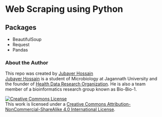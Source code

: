 # Web Scraping using Python 

## Packages 
- BeautifulSoup 
- Request
- Pandas 


<h3>About the Author</h3>
This repo was created by <a href="https://hossainlab.github.io/" target="_blank">Jubayer Hossain</a> <br>
<a href="https://hossainlab.github.io/" target="_blank">Jubayer Hossain</a> is a student of Microbiology at Jagannath University and the founder of <a href="https://hdro.github.io/" target="_blank">Health Data Research Organization</a>. He is also a team member of a bioinformatics research group known as Bio-Bio-1. 

<a rel="license" href="http://creativecommons.org/licenses/by-nc-sa/4.0/"><img alt="Creative Commons License" style="border-width:0" src="https://i.creativecommons.org/l/by-nc-sa/4.0/88x31.png" /></a><br />This work is licensed under a <a rel="license" href="http://creativecommons.org/licenses/by-nc-sa/4.0/">Creative Commons Attribution-NonCommercial-ShareAlike 4.0 International License</a>.
